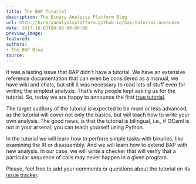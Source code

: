 ```yaml
---
title: The BAP Tutorial
description: The Binary Analysis Platform Blog
url: http://binaryanalysisplatform.github.io/bap-tutorial-announce
date: 2017-10-03T00:00:00-00:00
preview_image:
featured:
authors:
- The BAP Blog
source:
---
```


<p>It was a lasting issue that BAP didn&rsquo;t have a tutorial. We have an
extensive reference documentation that can even be considered as a
manual, we have wiki and chats, but still it was necessary to read
lots of stuff even for writing the simplest analysis. That&rsquo;s why
people kept asking us for the tutorial. So, today we are happy to
announce the first <a href="https://github.com/BinaryAnalysisPlatform/bap-tutorial">true tutorial</a>.</p>

<p>The target auditory of the tutorial is expected to be more or less
advanced, as the tutorial will cover not only the basics, but will
teach how to write your own analysis. The good news, is that the
tutorial is bilingual, i.e., if OCaml is not in your arsenal, you can
teach yourself using Python.</p>

<p>In the tutorial we will learn how to perform simple tasks with
binaries, like examining the IR or disassembly. And we will learn how
to extend BAP with new analysis. In our case, we will write a checker
that will verify that a particular sequence of calls may never happen
in a given program.</p>

<p>Please, feel free to add your comments or questions about the tutorial
on its <a href="https://github.com/BinaryAnalysisPlatform/bap-tutorial/issues">issue tracker</a>.</p>


